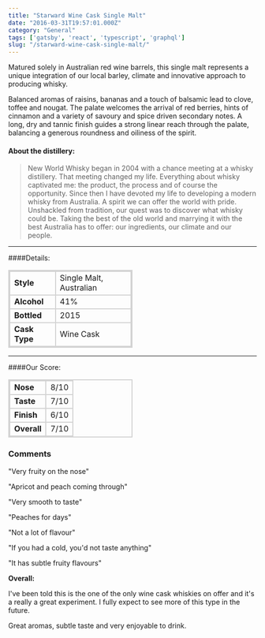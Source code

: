 ```yaml
---
title: "Starward Wine Cask Single Malt"
date: "2016-03-31T19:57:01.000Z"
category: "General"
tags: ['gatsby', 'react', 'typescript', 'graphql']
slug: "/starward-wine-cask-single-malt/"
---
```

Matured solely in Australian red wine barrels, this single malt represents a unique integration of our local barley, climate and innovative approach to producing whisky.

Balanced aromas of raisins, bananas and a touch of balsamic lead to clove, toffee and nougat. The palate welcomes the arrival of red berries, hints of cinnamon and a variety of savoury and spice driven secondary notes. A long, dry and tannic finish guides a strong linear reach through the palate, balancing a generous roundness and oiliness of the spirit.

#### About the distillery:

> New World Whisky began in 2004 with a chance meeting at a whisky distillery. That meeting changed my life. Everything about whisky captivated me: the product, the process and of course the opportunity. Since then I have devoted my life to developing a modern whisky from Australia. A spirit we can offer the world with pride.
Unshackled from tradition, our quest was to discover what whisky could be. Taking the best of the old world and marrying it with the best Australia has to offer: our ingredients, our climate and our people.

---

####Details:
<table>
<tr>
<td class="grey">Style</td><td>Single Malt, Australian</td>
</tr>
<tr>
<td class="grey">Alcohol</td><td>41%</td>
</tr>
<tr>
<tr>
<td class="grey">Bottled</td><td>2015</td>
</tr>
<tr>
<td class="grey">Cask Type</td><td>Wine Cask</td>
</tr>
</table>


---

####Our Score:


<style>
.grey {
    font-weight: bold;
}
td {
    border: 2px solid lightgrey;
}

table {
    width: 50%;
    border: 2px solid lightgrey;

}

</style>
<table class="score-table">
<tr>
<td class="grey">Nose</td><td>8/10</td>
</tr>
<tr>
<td class="grey">Taste</td><td>7/10</td>
</tr>
<tr>
<td class="grey">Finish</td><td>6/10</td>
</tr>
<tr>
<td class="grey">Overall</td><td>7/10</td>
</tr>
</table>


### Comments

"Very fruity on the nose"

"Apricot and peach coming through"

"Very smooth to taste"

"Peaches for days"

"Not a lot of flavour"

"If you had a cold, you'd not taste anything"

"It has subtle fruity flavours" 

**Overall:** 

I've been told this is the one of the only wine cask whiskies on offer and it's a really a great experiment. I fully expect to see more of this type in the future. 

Great aromas, subtle taste and very enjoyable to drink. 

    